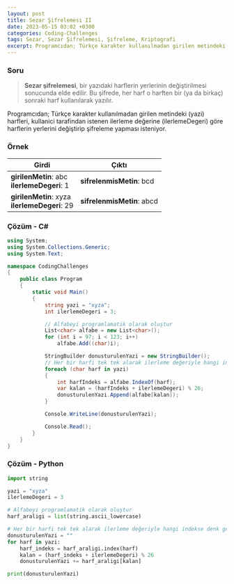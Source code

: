 ```yaml
---
layout: post
title: Sezar Şifrelemesi II
date: 2023-05-15 03:02 +0300
categories: Coding-Challenges
tags: Sezar, Sezar Şifrelemesi, Şifreleme, Kriptografi
excerpt: Programcıdan; Türkçe karakter kullanılmadan girilen metindeki harfleri, kullanici tarafindan istenen ilerleme değerine göre harflerin yerlerini değiştirip şifreleme yapması isteniyor...
---
```


### Soru

> **Sezar şifrelemesi**, bir yazıdaki harflerin yerlerinin değiştirilmesi sonucunda elde edilir. Bu şifrede, her harf o harften bir (ya da birkaç) sonraki harf kullanılarak yazılır.

Programcıdan; Türkçe karakter kullanılmadan girilen metindeki (yazi) harfleri, kullanici tarafindan istenen ilerleme değerine (ilerlemeDegeri) göre harflerin yerlerini değiştirip şifreleme yapması isteniyor.

### Örnek

| Girdi                                              | Çıktı                      |
| -------------------------------------------------- | -------------------------- |
| **girilenMetin**: abc <br> **ilerlemeDegeri**: 1   | **sifrelenmisMetin**: bcd  |
| **girilenMetin**: xyza <br> **ilerlemeDegeri**: 29 | **sifrelenmisMetin**: abcd |

### Çözüm - C#

```csharp
using System;
using System.Collections.Generic;
using System.Text;

namespace CodingChallenges
{
    public class Program
    {
        static void Main()
        {
            string yazi = "xyza";
            int ilerlemeDegeri = 3;

            // Alfabeyi programlamatik olarak oluştur
            List<char> alfabe = new List<char>();
            for (int i = 97; i < 123; i++)
                alfabe.Add((char)i);

            StringBuilder donusturulenYazi = new StringBuilder();
            // Her bir harfi tek tek alarak ilerleme değeriyle hangi indekse denk geldiğini bul
            foreach (char harf in yazi)
            {
                int harfIndeks = alfabe.IndexOf(harf);
                var kalan = (harfIndeks + ilerlemeDegeri) % 26;
                donusturulenYazi.Append(alfabe[kalan]);
            }

            Console.WriteLine(donusturulenYazi);

            Console.Read();
        }
    }
}
```

### Çözüm - Python

```python
import string

yazi = "xyza"
ilerlemeDegeri = 3

# Alfabeyi programlamatik olarak oluştur
harf_araligi = list(string.ascii_lowercase)

# Her bir harfi tek tek alarak ilerleme değeriyle hangi indekse denk geldiğini bul
donusturulenYazi = ""
for harf in yazi:
    harf_indeks = harf_araligi.index(harf)
    kalan = (harf_indeks + ilerlemeDegeri) % 26
    donusturulenYazi += harf_araligi[kalan]

print(donusturulenYazi)
```

